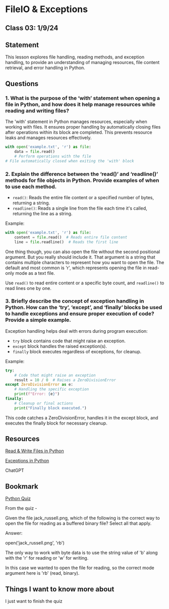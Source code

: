 # FileIO & Exceptions

## Class 03: 1/9/24

## Statement

This lesson explores file handling, reading methods, and exception handling, to provide an understanding of managing resources, file content retrieval, and error handling in Python.

## Questions

### 1. What is the purpose of the ‘with’ statement when opening a file in Python, and how does it help manage resources while reading and writing files?

The 'with' statement in Python manages resources, especially when working with files. It ensures proper handling by automatically closing files after operations within its block are completed. This prevents resource leaks and manages resources effectively.

```python
with open('example.txt', 'r') as file:
    data = file.read()
    # Perform operations with the file
# File automatically closed when exiting the 'with' block
```


### 2. Explain the difference between the ‘read()’ and ‘readline()’ methods for file objects in Python. Provide examples of when to use each method.

- `read()`: Reads the entire file content or a specified number of bytes, returning a string.
- `readline()`: Reads a single line from the file each time it's called, returning the line as a string.

Example:

```python
with open('example.txt', 'r') as file:
    content = file.read()  # Reads entire file content
    line = file.readline()  # Reads the first line
```

One thing though, you can also open the file without the second positional argument. But you really should include it. That argument is a string that contains multiple characters to represent how you want to open the file. The default and most common is 'r', which represents opening the file in read-only mode as a text file.


Use `read()` to read entire content or a specific byte count, and `readline()` to read lines one by one.

### 3. Briefly describe the concept of exception handling in Python. How can the ‘try’, ‘except’, and ‘finally’ blocks be used to handle exceptions and ensure proper execution of code? Provide a simple example.

Exception handling helps deal with errors during program execution:
- `try` block contains code that might raise an exception.
- `except` block handles the raised exception(s).
- `finally` block executes regardless of exceptions, for cleanup.

Example:
```python
try:
    # Code that might raise an exception
    result = 10 / 0  # Raises a ZeroDivisionError
except ZeroDivisionError as e:
    # Handling the specific exception
    print(f"Error: {e}")
finally:
    # Cleanup or final actions
    print("Finally block executed.")
```
This code catches a ZeroDivisionError, handles it in the except block, and executes the finally block for necessary cleanup.


## Resources

[Read & Write Files in Python](https://realpython.com/read-write-files-python/)

[Exceptions in Python](https://realpython.com/python-exceptions/)

ChatGPT 

## Bookmark

[Python Quiz](https://realpython.com/quizzes/read-write-files-python/)

From the quiz - 

Given the file jack_russell.png, which of the following is the correct way to open the file for reading as a buffered binary file? Select all that apply.

Answer:

open('jack_russell.png', 'rb')

The only way to work with byte data is to use the string value of 'b' along with the 'r' for reading or 'w' for writing.

In this case we wanted to open the file for reading, so the correct mode argument here is 'rb' (read, binary).

## Things I want to know more about

I just want to finish the quiz
